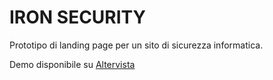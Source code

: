 # IRON SECURITY

Prototipo di landing page per un sito di sicurezza informatica.

Demo disponibile su [Altervista](http://ironsecurity.altervista.org/index.php)